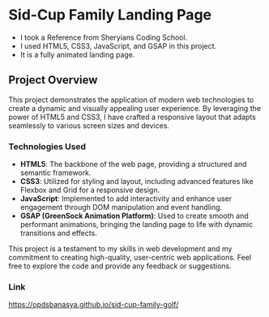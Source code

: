 # Sid-Cup Family Landing Page

- I took a Reference from Sheryians Coding School.
- I used HTML5, CSS3, JavaScript, and GSAP in this project.
- It is a fully animated landing page.

## Project Overview

This project demonstrates the application of modern web technologies to create a dynamic and visually appealing user experience. By leveraging the power of HTML5 and CSS3, I have crafted a responsive layout that adapts seamlessly to various screen sizes and devices.

### Technologies Used

- **HTML5**: The backbone of the web page, providing a structured and semantic framework.
- **CSS3**: Utilized for styling and layout, including advanced features like Flexbox and Grid for a responsive design.
- **JavaScript**: Implemented to add interactivity and enhance user engagement through DOM manipulation and event handling.
- **GSAP (GreenSock Animation Platform)**: Used to create smooth and performant animations, bringing the landing page to life with dynamic transitions and effects.

This project is a testament to my skills in web development and my commitment to creating high-quality, user-centric web applications. Feel free to explore the code and provide any feedback or suggestions.

### Link
https://opdsbanasya.github.io/sid-cup-family-golf/
